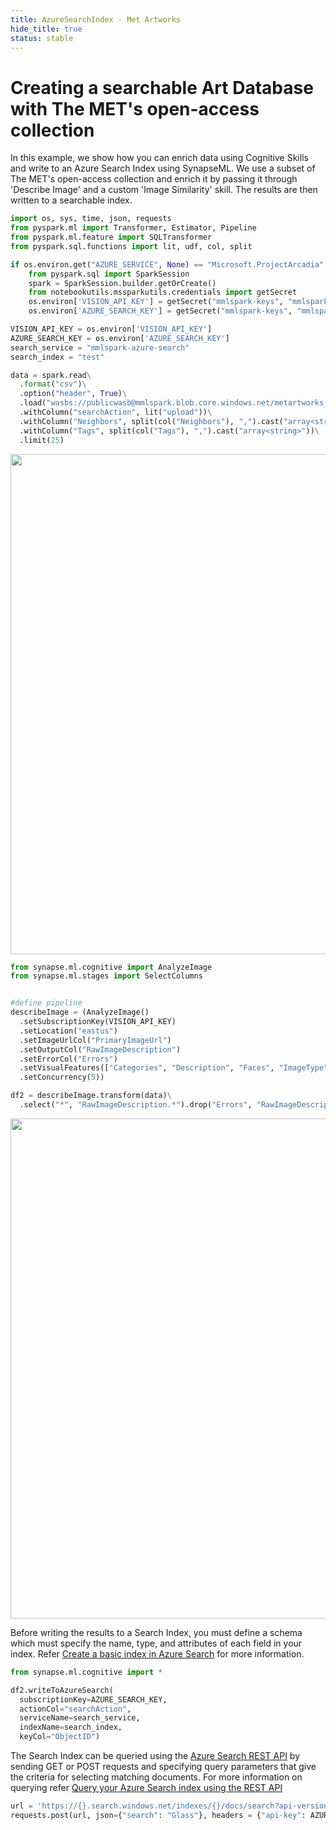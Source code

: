 ```yaml
---
title: AzureSearchIndex - Met Artworks
hide_title: true
status: stable
---
```

<h1>Creating a searchable Art Database with The MET's open-access collection</h1>

In this example, we show how you can enrich data using Cognitive Skills and write to an Azure Search Index using SynapseML. We use a subset of The MET's open-access collection and enrich it by passing it through 'Describe Image' and a custom 'Image Similarity' skill. The results are then written to a searchable index.


```python
import os, sys, time, json, requests
from pyspark.ml import Transformer, Estimator, Pipeline
from pyspark.ml.feature import SQLTransformer
from pyspark.sql.functions import lit, udf, col, split
```


```python
if os.environ.get("AZURE_SERVICE", None) == "Microsoft.ProjectArcadia":
    from pyspark.sql import SparkSession
    spark = SparkSession.builder.getOrCreate()
    from notebookutils.mssparkutils.credentials import getSecret
    os.environ['VISION_API_KEY'] = getSecret("mmlspark-keys", "mmlspark-cs-key")
    os.environ['AZURE_SEARCH_KEY'] = getSecret("mmlspark-keys", "mmlspark-azure-search-key")
```


```python
VISION_API_KEY = os.environ['VISION_API_KEY']
AZURE_SEARCH_KEY = os.environ['AZURE_SEARCH_KEY']
search_service = "mmlspark-azure-search"
search_index = "test"
```


```python
data = spark.read\
  .format("csv")\
  .option("header", True)\
  .load("wasbs://publicwasb@mmlspark.blob.core.windows.net/metartworks_sample.csv")\
  .withColumn("searchAction", lit("upload"))\
  .withColumn("Neighbors", split(col("Neighbors"), ",").cast("array<string>"))\
  .withColumn("Tags", split(col("Tags"), ",").cast("array<string>"))\
  .limit(25)
```

<img src="https://mmlspark.blob.core.windows.net/graphics/CognitiveSearchHyperscale/MetArtworkSamples.png" width="800" />


```python
from synapse.ml.cognitive import AnalyzeImage
from synapse.ml.stages import SelectColumns


#define pipeline
describeImage = (AnalyzeImage()
  .setSubscriptionKey(VISION_API_KEY)
  .setLocation("eastus")
  .setImageUrlCol("PrimaryImageUrl")
  .setOutputCol("RawImageDescription")
  .setErrorCol("Errors")
  .setVisualFeatures(["Categories", "Description", "Faces", "ImageType", "Color", "Adult"])
  .setConcurrency(5))

df2 = describeImage.transform(data)\
  .select("*", "RawImageDescription.*").drop("Errors", "RawImageDescription")
```

<img src="https://mmlspark.blob.core.windows.net/graphics/CognitiveSearchHyperscale/MetArtworksProcessed.png" width="800" />

Before writing the results to a Search Index, you must define a schema which must specify the name, type, and attributes of each field in your index. Refer [Create a basic index in Azure Search](https://docs.microsoft.com/en-us/azure/search/search-what-is-an-index) for more information.


```python
from synapse.ml.cognitive import *

df2.writeToAzureSearch(
  subscriptionKey=AZURE_SEARCH_KEY,
  actionCol="searchAction",
  serviceName=search_service,
  indexName=search_index,
  keyCol="ObjectID")
```

The Search Index can be queried using the [Azure Search REST API](https://docs.microsoft.com/rest/api/searchservice/) by sending GET or POST requests and specifying query parameters that give the criteria for selecting matching documents. For more information on querying refer [Query your Azure Search index using the REST API](https://docs.microsoft.com/en-us/rest/api/searchservice/Search-Documents)


```python
url = 'https://{}.search.windows.net/indexes/{}/docs/search?api-version=2019-05-06'.format(search_service, search_index)
requests.post(url, json={"search": "Glass"}, headers = {"api-key": AZURE_SEARCH_KEY}).json()
```
